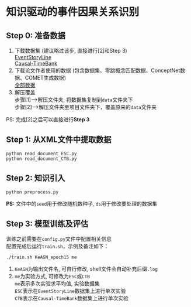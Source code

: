 # 知识驱动的事件因果关系识别

## Step 0: 准备数据  
1. 下载数据集 (建议略过该步, 直接进行[2]和Step 3)  
    [EventStoryLine](https://github.com/tommasoc80/EventStoryLine)  
    [Causal-TimeBank](https://github.com/paramitamirza/Causal-TimeBank)
2. 下载论文作者使用的数据 (包含数据集、零跳概念匹配数据、ConceptNet数据、COMET生成数据)  
    [全部数据](https://www.aliyundrive.com/s/JKpJhna9Eoz)  
3. 解压覆盖  
    步骤[1]-->解压文件夹, 将数据集复制到`data`文件夹下  
    步骤[2]-->解压文件夹至项目文件夹下，覆盖原来的`data`文件夹

PS: 完成[2]之后可以直接进行**Step 3**

## Step 1: 从XML文件中提取数据
```
python read_document_ESC.py
python read_document_CTB.py
```

## Step 2: 知识引入
```
python preprocess.py
```
**PS:** 文件中的`seed`用于修改随机数种子, `ds`用于修改要处理的数据集

## Step 3: 模型训练及评估
训练之前需要在`config.py`文件中配置相关信息  
配置完成后运行`train.sh`，示例及备注如下：
```
./train.sh KeAGN_epoch15 me
``` 
1. `KeAGN`为输出文件名, 可自行修改, shell文件会自动补充后缀`.log`  
2. `me`为实验方式, 可修改为`ESC`或`CTB`  
    `me`表示多次实验求平均值, 实验数据集  
    `ESC`表示在`EventStoryLine`数据集上进行单次实验  
    `CTB`表示在`Causal-TimeBank`数据集上进行单次实验